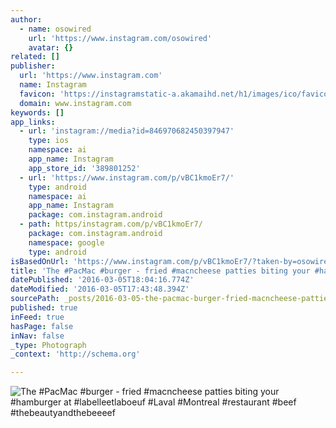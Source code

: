 ```yaml
---
author:
  - name: osowired
    url: 'https://www.instagram.com/osowired'
    avatar: {}
related: []
publisher:
  url: 'https://www.instagram.com'
  name: Instagram
  favicon: 'https://instagramstatic-a.akamaihd.net/h1/images/ico/favicon.ico/7cdab0872b15.ico'
  domain: www.instagram.com
keywords: []
app_links:
  - url: 'instagram://media?id=846970682450397947'
    type: ios
    namespace: ai
    app_name: Instagram
    app_store_id: '389801252'
  - url: 'https://www.instagram.com/p/vBC1kmoEr7/'
    type: android
    namespace: ai
    app_name: Instagram
    package: com.instagram.android
  - path: https/instagram.com/p/vBC1kmoEr7/
    package: com.instagram.android
    namespace: google
    type: android
isBasedOnUrl: 'https://www.instagram.com/p/vBC1kmoEr7/?taken-by=osowired'
title: 'The #PacMac #burger - fried #macncheese patties biting your #hamburger at #labelleetlaboeuf #Laval #Montreal #restaurant #beef #thebeautyandthebeeeef'
datePublished: '2016-03-05T18:04:16.774Z'
dateModified: '2016-03-05T17:43:48.394Z'
sourcePath: _posts/2016-03-05-the-pacmac-burger-fried-macncheese-patties-biting-your.md
published: true
inFeed: true
hasPage: false
inNav: false
_type: Photograph
_context: 'http://schema.org'

---
```

![The &num;PacMac &num;burger - fried &num;macncheese patties biting your &num;hamburger at &num;labelleetlaboeuf &num;Laval &num;Montreal &num;restaurant &num;beef &num;thebeautyandthebeeeef](https://scontent.cdninstagram.com/t51.2885-15/e15/1515845_403165326498716_1114425291_n.jpg?ig_cache_key=ODQ2OTcwNjgyNDUwMzk3OTQ3.2)